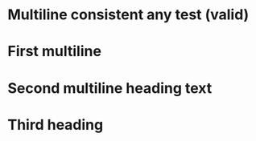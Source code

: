 # Multiline consistent any test (valid)

First
multiline
=========

Second multiline
heading text
=========

Third
heading
=========
